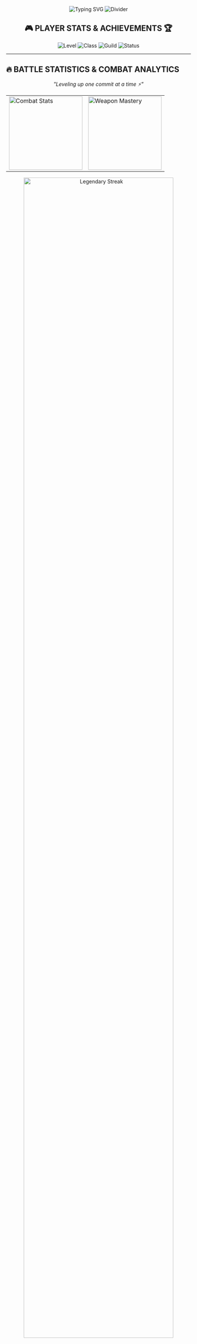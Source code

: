 <div align="center">
  <img src="https://readme-typing-svg.demolab.com?font=Fira+Code&size=32&duration=2800&pause=2000&color=00FF41&center=true&vCenter=true&width=940&lines=Hey%2C+I'm+Shiva+Krishna+Reddy+Burra!;Welcome+to+my+Digital+Realm!;Code+%7C+Create+%7C+Conquer!" alt="Typing SVG" />
  
  <img src="https://user-images.githubusercontent.com/73097560/115834477-dbab4500-a447-11eb-908a-139a6edaec5c.gif" alt="Divider">
  
  <!-- Gaming Header -->
  <h2>🎮 PLAYER STATS & ACHIEVEMENTS 🏆</h2>
  <p>
    <img src="https://img.shields.io/badge/Level-∞-00FF41?style=for-the-badge&logo=xbox&logoColor=white" alt="Level"/>
    <img src="https://img.shields.io/badge/Class-Full%20Stack%20Wizard-FF6B35?style=for-the-badge&logo=wizard&logoColor=white" alt="Class"/>
    <img src="https://img.shields.io/badge/Guild-Code%20Warriors-9D4EDD?style=for-the-badge&logo=unity&logoColor=white" alt="Guild"/>
    <img src="https://img.shields.io/badge/Status-Coding%20%26%20Gaming-00D4AA?style=for-the-badge&logo=gamepad&logoColor=white" alt="Status"/>
  </p>
</div>

---

## 🔥 BATTLE STATISTICS & COMBAT ANALYTICS
<div align="center">
  <p><em>"Leveling up one commit at a time ⚡"</em></p>
  
  <table>
    <tr>
      <td>
        <img height="200em" src="https://github-readme-stats.vercel.app/api?username=ShivaKrishnaReddyBurra&show_icons=true&theme=radical&include_all_commits=true&count_private=true&custom_title=⚔️%20Combat%20Stats&hide_border=true&bg_color=0D1117&title_color=FF6B35&icon_color=00FF41&text_color=FFFFFF&hide=rank" alt="Combat Stats"/>
      </td>
      <td>
        <img height="200em" src="https://github-readme-stats.vercel.app/api/top-langs/?username=ShivaKrishnaReddyBurra&layout=compact&langs_count=10&theme=radical&custom_title=🛡️%20Weapon%20Mastery&hide_border=true&bg_color=0D1117&title_color=FF6B35&text_color=FFFFFF" alt="Weapon Mastery"/>
      </td>
    </tr>
  </table>
</div>

<div align="center">
  <img width="90%" src="https://github-readme-streak-stats.herokuapp.com/?user=ShivaKrishnaReddyBurra&theme=radical&hide_border=true&background=0D1117&stroke=FF6B35&ring=00FF41&fire=FFD700&currStreakNum=FFFFFF&sideNums=FF6B35&currStreakLabel=00FF41&sideLabels=FFFFFF&dates=FFFFFF" alt="Legendary Streak"/>
</div>

<div align="center">
  <img src="https://user-images.githubusercontent.com/73097560/115834477-dbab4500-a447-11eb-908a-139a6edaec5c.gif" alt="Divider">
</div>

---

## 📊 QUEST COMPLETION TRACKER
<div align="center">
  <p><em>🎮 Mapping my coding adventures across the digital landscape</em></p>
  <img width="100%" src="https://github-readme-activity-graph.vercel.app/graph?username=ShivaKrishnaReddyBurra&theme=rogue&bg_color=0D1117&color=00FF41&line=FF6B35&point=FFD700&area_color=9D4EDD&area=true&hide_border=true&custom_title=⚔️%20Epic%20Quest%20Timeline" alt="Epic Quest Timeline"/>
</div>

<div align="center">
  <img src="https://user-images.githubusercontent.com/73097560/115834477-dbab4500-a447-11eb-908a-139a6edaec5c.gif" alt="Divider">
</div>

---

## 🌐 JOIN MY GUILD & START A CO-OP MISSION!
<div align="center">
  <h3>🚀 Ready to team up and build something legendary? Let's form an alliance!</h3>
  <p>
    <a href="https://linkedin.com/in/shivakrishnareddyburra" target="_blank">
      <img src="https://img.shields.io/badge/LinkedIn-Professional%20Network-0077B5?style=for-the-badge&logo=linkedin&logoColor=white" alt="LinkedIn"/>
    </a>
    <a href="https://twitter.com/ShivKrish_2k4" target="_blank">
      <img src="https://img.shields.io/badge/X-Battle%20Updates-1DA1F2?style=for-the-badge&logo=x&logoColor=white" alt="X"/>
    </a>
    <a href="https://www.shivakrishnareddyburra.live/" target="_blank">
      <img src="https://img.shields.io/badge/Portfolio-Main%20Base-FF5722?style=for-the-badge&logo=google-chrome&logoColor=white" alt="Portfolio"/>
    </a>
    <a href="mailto:reddyburrashivakrishna@gmail.com" target="_blank">
      <img src="https://img.shields.io/badge/Email-Direct%20Message-D14836?style=for-the-badge&logo=gmail&logoColor=white" alt="Email"/>
    </a>
  </p>
  <p>
    <a href="https://github.com/ShivaKrishnaReddyBurra" target="_blank">
      <img src="https://img.shields.io/badge/GitHub-Code%20Repository-100000?style=for-the-badge&logo=github&logoColor=white" alt="GitHub"/>
    </a>
    <a href="https://discord.gg/XAsZ2gv3" target="_blank">
      <img src="https://img.shields.io/badge/Discord-Gaming%20Hub-5865F2?style=for-the-badge&logo=discord&logoColor=white" alt="Discord"/>
    </a>
  </p>
</div>

<div align="center">
  <img src="https://user-images.githubusercontent.com/73097560/115834477-dbab4500-a447-11eb-908a-139a6edaec5c.gif" alt="Divider">
</div>
